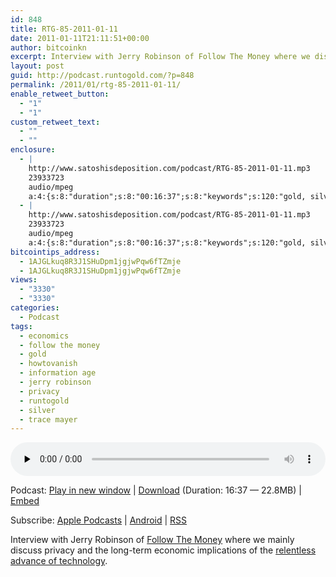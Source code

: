 ```yaml
---
id: 848
title: RTG-85-2011-01-11
date: 2011-01-11T21:11:51+00:00
author: bitcoinkn
excerpt: Interview with Jerry Robinson of Follow The Money where we discuss privacy and the long-term economic implications of the relentless advance of technology.
layout: post
guid: http://podcast.runtogold.com/?p=848
permalink: /2011/01/rtg-85-2011-01-11/
enable_retweet_button:
  - "1"
  - "1"
custom_retweet_text:
  - ""
  - ""
enclosure:
  - |
    http://www.satoshisdeposition.com/podcast/RTG-85-2011-01-11.mp3
    23933723
    audio/mpeg
    a:4:{s:8:"duration";s:8:"00:16:37";s:8:"keywords";s:120:"gold, silver, jerry robinson, follow the money, runtogold, trace mayer, economics, information age, howtovanish, privacy";s:6:"author";s:17:"Trace Mayer, J.D.";s:8:"explicit";s:1:"0";}
  - |
    http://www.satoshisdeposition.com/podcast/RTG-85-2011-01-11.mp3
    23933723
    audio/mpeg
    a:4:{s:8:"duration";s:8:"00:16:37";s:8:"keywords";s:120:"gold, silver, jerry robinson, follow the money, runtogold, trace mayer, economics, information age, howtovanish, privacy";s:6:"author";s:17:"Trace Mayer, J.D.";s:8:"explicit";s:1:"0";}
bitcointips_address:
  - 1AJGLkuq8R3J1SHuDpm1jgjwPqw6fTZmje
  - 1AJGLkuq8R3J1SHuDpm1jgjwPqw6fTZmje
views:
  - "3330"
  - "3330"
categories:
  - Podcast
tags:
  - economics
  - follow the money
  - gold
  - howtovanish
  - information age
  - jerry robinson
  - privacy
  - runtogold
  - silver
  - trace mayer
---
```

<!--powerpress_player-->

<div class="powerpress_player" id="powerpress_player_5676">
  <audio class="wp-audio-shortcode" id="audio-848-87" preload="none" style="width: 100%;" controls="controls"><source type="audio/mpeg" src="http://media.blubrry.com/bitcoinruntogold/p/www.satoshisdeposition.com/podcast/RTG-85-2011-01-11.mp3?_=87" /><a href="http://media.blubrry.com/bitcoinruntogold/p/www.satoshisdeposition.com/podcast/RTG-85-2011-01-11.mp3">http://media.blubrry.com/bitcoinruntogold/p/www.satoshisdeposition.com/podcast/RTG-85-2011-01-11.mp3</a></audio>
</div>

<p class="powerpress_links powerpress_links_mp3">
  Podcast: <a href="http://media.blubrry.com/bitcoinruntogold/p/www.satoshisdeposition.com/podcast/RTG-85-2011-01-11.mp3" class="powerpress_link_pinw" target="_blank" title="Play in new window" onclick="return powerpress_pinw('https://www.bitcoin.kn/?powerpress_pinw=848-podcast');" rel="nofollow">Play in new window</a> | <a href="http://media.blubrry.com/bitcoinruntogold/s/www.satoshisdeposition.com/podcast/RTG-85-2011-01-11.mp3" class="powerpress_link_d" title="Download" rel="nofollow" download="RTG-85-2011-01-11.mp3">Download</a> (Duration: 16:37 &#8212; 22.8MB) | <a href="#" class="powerpress_link_e" title="Embed" onclick="return powerpress_show_embed('848-podcast');" rel="nofollow">Embed</a>
</p>

<p class="powerpress_embed_box" id="powerpress_embed_848-podcast" style="display: none;">
  <input id="powerpress_embed_848-podcast_t" type="text" value="<iframe width=&quot;320&quot; height=&quot;30&quot; src=&quot;https://www.bitcoin.kn/?powerpress_embed=848-podcast&amp;powerpress_player=mediaelement-audio&quot; frameborder=&quot;0&quot; scrolling=&quot;no&quot;></iframe>" onclick="javascript: this.select();" onfocus="javascript: this.select();" style="width: 70%;" readOnly />
</p>

<p class="powerpress_links powerpress_subscribe_links">
  Subscribe: <a href="https://itunes.apple.com/WebObjects/MZStore.woa/wa/viewPodcast?id=301670981&mt=2&ls=1#episodeGuid=http%3A%2F%2Fpodcast.runtogold.com%2F%3Fp%3D848" class="powerpress_link_subscribe powerpress_link_subscribe_itunes" title="Subscribe on Apple Podcasts" rel="nofollow">Apple Podcasts</a> | <a href="https://subscribeonandroid.com/www.bitcoin.kn/feed/podcast/" class="powerpress_link_subscribe powerpress_link_subscribe_android" title="Subscribe on Android" rel="nofollow">Android</a> | <a href="https://www.bitcoin.kn/feed/podcast/" class="powerpress_link_subscribe powerpress_link_subscribe_rss" title="Subscribe via RSS" rel="nofollow">RSS</a>
</p>

Interview with Jerry Robinson of <a title="ftmdaily" href="http://ftmdaily.com/ftm-radio-show/can-the-tea-party-save-washington/" target="_blank">Follow The Money</a> where we mainly discuss privacy and the long-term economic implications of the <a title="relentless advance of technology" href="http://www.runtogold.com/2009/10/relentless-advance-of-technology/" target="_blank">relentless advance of technology</a>.